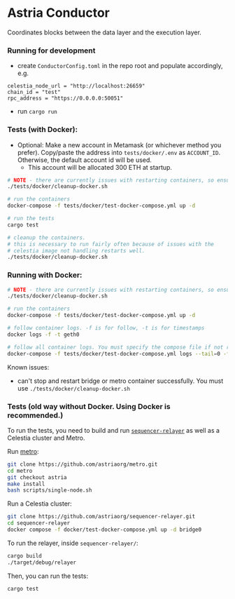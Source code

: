 # Astria Conductor

Coordinates blocks between the data layer and the execution layer.

### Running for development

* create `ConductorConfig.toml` in the repo root and populate accordingly, e.g.

```
celestia_node_url = "http://localhost:26659"
chain_id = "test"
rpc_address = "https://0.0.0.0:50051"
```

* run `cargo run`


### Tests (with Docker):
* Optional: Make a new account in Metamask (or whichever method you prefer). Copy/paste the address into `tests/docker/.env` as `ACCOUNT_ID`. Otherwise, the default account id will be used.
  * This account will be allocated 300 ETH at startup.
```bash
# NOTE - there are currently issues with restarting containers, so ensure we start from a clean slate
./tests/docker/cleanup-docker.sh

# run the containers
docker-compose -f tests/docker/test-docker-compose.yml up -d   

# run the tests
cargo test

# cleanup the containers. 
# this is necessary to run fairly often because of issues with the 
# celestia image not handling restarts well.
./tests/docker/cleanup-docker.sh
```

### Running with Docker:
```bash
# NOTE - there are currently issues with restarting containers, so ensure we start from a clean slate
./tests/docker/cleanup-docker.sh

# run the containers
docker-compose -f tests/docker/test-docker-compose.yml up -d   

# follow container logs. -f is for follow, -t is for timestamps
docker logs -f -t geth0

# follow all container logs. You must specify the compose file if not ran from the same directory.
docker-compose -f tests/docker/test-docker-compose.yml logs --tail=0 -f -t
```

Known issues:
* can't stop and restart bridge or metro container successfully. You must use `./tests/docker/cleanup-docker.sh`

### Tests (old way without Docker. Using Docker is recommended.)

To run the tests, you need to build and run [`sequencer-relayer`](https://github.com/astriaorg/sequencer-relayer.git) as well as a Celestia cluster and Metro.

Run [metro](https://github.com/astriaorg/metro.git):
```bash
git clone https://github.com/astriaorg/metro.git
cd metro
git checkout astria
make install
bash scripts/single-node.sh
```

Run a Celestia cluster:
```bash
git clone https://github.com/astriaorg/sequencer-relayer.git
cd sequencer-relayer
docker compose -f docker/test-docker-compose.yml up -d bridge0
```

To run the relayer, inside `sequencer-relayer/`:
```bash
cargo build
./target/debug/relayer
```

Then, you can run the tests:
```bash
cargo test
```
